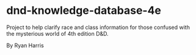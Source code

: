 # dnd-knowledge-database-4e
Project to help clarify race and class information for those confused with the mysterious world of 4th edition D&amp;D.

By Ryan Harris